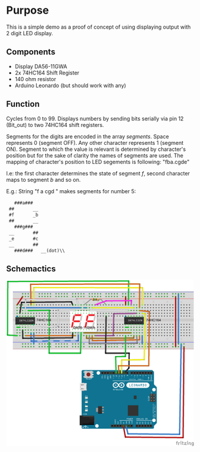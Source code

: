 Purpose
=======
This is a simple demo as a proof of concept of using displaying output
with 2 digit LED display.

Components
----------
* Display DA56-11GWA
* 2x 74HC164 Shift Register
* 140 ohm resistor
* Arduino Leonardo (but should work with any)

Function
--------
Cycles from 0 to 99.
Displays numbers by sending bits serially via pin 12 (Bit_out)
to two 74HC164 shift registers.

Segments for the digits are encoded in the array _segments_.
Space represents 0 (segment OFF).
Any other character represents 1 (segment ON).
Segment to which the value is relevant is determined by character's position
but for the sake of clarity the names of segments are used.
The mapping of character's position to LED segements is following: "fba.cgde"

I.e: the first character determines the state of segment _f_,
second character maps to segment _b_ and so on.

E.g.:
String "f a cgd " makes segments for number 5:
```
   ###a###
 ##       __
 #f       _b
 ##       __
   ###g###
 __       ##
 _e       #c
 __       ##
   ###d###   __(dot)\\
```

Schemactics
-----------
![alt text](https://github.com/jan-tomsa/arduino-LED-display-2x7segments/raw/master/arduino-LED-display-2x7segments_bb.png "Schematics")
